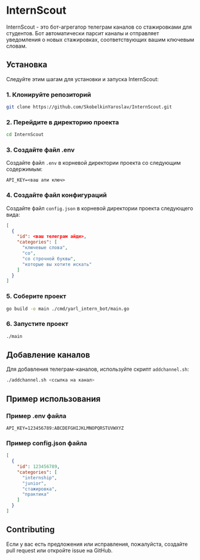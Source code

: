 
# InternScout

InternScout - это бот-агрегатор телеграм каналов со стажировками для студентов. Бот автоматически парсит каналы и отправляет уведомления о новых стажировках, соответствующих вашим ключевым словам.

## Установка

Следуйте этим шагам для установки и запуска InternScout:

### 1. Клонируйте репозиторий

```sh
git clone https://github.com/SkobelkinYaroslav/InternScout.git
```

### 2. Перейдите в директорию проекта

```sh
cd InternScout
```

### 3. Создайте файл .env

Создайте файл `.env` в корневой директории проекта со следующим содержимым:

```
API_KEY=<ваш апи ключ>
```

### 4. Создайте файл конфигураций

Создайте файл `config.json` в корневой директории проекта следующего вида:

```json
[
  {
    "id": <ваш телеграм айди>,
    "categories": [
      "ключевые слова",
      "со",
      "со строчной буквы",
      "которые вы хотите искать"
    ]
  }
]
```

### 5. Соберите проект

```sh
go build -o main ./cmd/yarl_intern_bot/main.go
```

### 6. Запустите проект

```sh
./main
```

## Добавление каналов

Для добавления телеграм-каналов, используйте скрипт `addchannel.sh`:

```sh
./addchannel.sh <ссылка на канал>
```

## Пример использования

### Пример .env файла

```
API_KEY=123456789:ABCDEFGHIJKLMNOPQRSTUVWXYZ
```

### Пример config.json файла

```json
[
  {
    "id": 123456789,
    "categories": [
      "internship",
      "junior",
      "стажировка",
      "практика"
    ]
  }
]
```

## Contributing

Если у вас есть предложения или исправления, пожалуйста, создайте pull request или откройте issue на GitHub.

